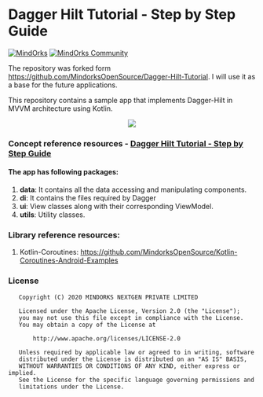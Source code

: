 # Dagger Hilt Tutorial - Step by Step Guide
[![MindOrks](https://img.shields.io/badge/mindorks-opensource-blue.svg)](https://mindorks.com/open-source-projects)
[![MindOrks Community](https://img.shields.io/badge/join-community-blue.svg)](https://mindorks.com/join-community)

The repository was forked form https://github.com/MindorksOpenSource/Dagger-Hilt-Tutorial. I will use it as a base for the future applications.

This repository contains a sample app that implements Dagger-Hilt in MVVM architecture using Kotlin.
<p align="center">
  <img src="https://github.com/MindorksOpenSource/Dagger-Hilt-Tutorial/blob/master/assets/banner-dagger-hilt.png">
</p>

### Concept reference resources - [Dagger Hilt Tutorial - Step by Step Guide](https://blog.mindorks.com/dagger-hilt-tutorial)


#### The app has following packages:
1. **data**: It contains all the data accessing and manipulating components.
2. **di**: It contains the files required by Dagger
3. **ui**: View classes along with their corresponding ViewModel.
4. **utils**: Utility classes.

### Library reference resources:
1. Kotlin-Coroutines: https://github.com/MindorksOpenSource/Kotlin-Coroutines-Android-Examples


### License
```
   Copyright (C) 2020 MINDORKS NEXTGEN PRIVATE LIMITED

   Licensed under the Apache License, Version 2.0 (the "License");
   you may not use this file except in compliance with the License.
   You may obtain a copy of the License at

       http://www.apache.org/licenses/LICENSE-2.0

   Unless required by applicable law or agreed to in writing, software
   distributed under the License is distributed on an "AS IS" BASIS,
   WITHOUT WARRANTIES OR CONDITIONS OF ANY KIND, either express or implied.
   See the License for the specific language governing permissions and
   limitations under the License.
```

